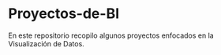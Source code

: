 # Proyectos-de-BI
En este repositorio recopilo algunos proyectos enfocados en la Visualización de Datos.
